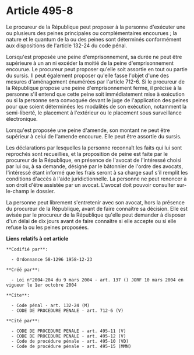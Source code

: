# Article 495-8

Le procureur de la République peut proposer à la personne d'exécuter une ou plusieurs des peines principales ou
complémentaires encourues ; la nature et le quantum de la ou des peines sont déterminés conformément aux dispositions de
l'article 132-24 du code pénal.

Lorsqu'est proposée une peine d'emprisonnement, sa durée ne peut être supérieure à un an ni excéder la moitié de la peine
d'emprisonnement encourue. Le procureur peut proposer qu'elle soit assortie en tout ou partie du sursis. Il peut également
proposer qu'elle fasse l'objet d'une des mesures d'aménagement énumérées par l'article 712-6. Si le procureur de la
République propose une peine d'emprisonnement ferme, il précise à la personne s'il entend que cette peine soit immédiatement
mise à exécution ou si la personne sera convoquée devant le juge de l'application des peines pour que soient déterminées les
modalités de son exécution, notamment la semi-liberté, le placement à l'extérieur ou le placement sous surveillance
électronique.

Lorsqu'est proposée une peine d'amende, son montant ne peut être supérieur à celui de l'amende encourue. Elle peut être
assortie du sursis.

Les déclarations par lesquelles la personne reconnaît les faits qui lui sont reprochés sont recueillies, et la proposition de
peine est faite par le procureur de la République, en présence de l'avocat de l'intéressé choisi par lui ou, à sa demande,
désigné par le bâtonnier de l'ordre des avocats, l'intéressé étant informé que les frais seront à sa charge sauf s'il remplit
les conditions d'accès à l'aide juridictionnelle. La personne ne peut renoncer à son droit d'être assistée par un avocat.
L'avocat doit pouvoir consulter sur-le-champ le dossier.

La personne peut librement s'entretenir avec son avocat, hors la présence du procureur de la République, avant de faire
connaître sa décision. Elle est avisée par le procureur de la République qu'elle peut demander à disposer d'un délai de dix
jours avant de faire connaître si elle accepte ou si elle refuse la ou les peines proposées.

**Liens relatifs à cet article**

	**Codifié par**:

	  - Ordonnance 58-1296 1958-12-23

	**Créé par**:

	  - Loi n°2004-204 du 9 mars 2004 - art. 137 () JORF 10 mars 2004 en vigueur le 1er octobre 2004

	**Cite**:

	  - Code pénal - art. 132-24 (M)
	  - CODE DE PROCEDURE PENALE - art. 712-6 (V)

	**Cité par**:

	  - CODE DE PROCEDURE PENALE - art. 495-11 (V)
	  - CODE DE PROCEDURE PENALE - art. 495-12 (V)
	  - Code de procédure pénale - art. 495-10 (VD)
	  - Code de procédure pénale - art. 495-15 (MMN)
